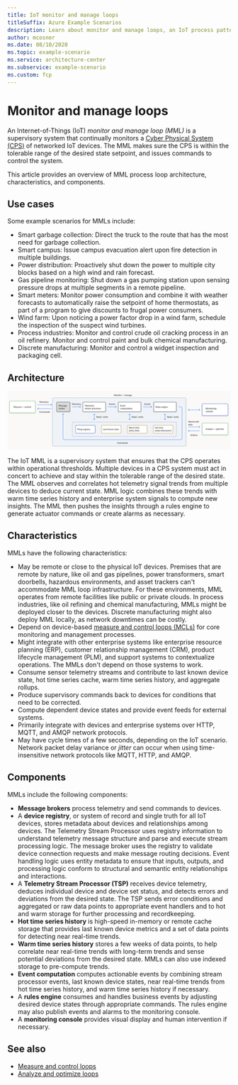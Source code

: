 ```yaml
---
title: IoT monitor and manage loops
titleSuffix: Azure Example Scenarios
description: Learn about monitor and manage loops, an IoT process pattern that continually monitors networked devices and ensures they remain within tolerance.
author: mcosner
ms.date: 08/10/2020
ms.topic: example-scenario
ms.service: architecture-center
ms.subservice: example-scenario
ms.custom: fcp
---
```


# Monitor and manage loops

An Internet-of-Things (IoT) *monitor and manage loop (MML)* is a supervisory system that continually monitors a [Cyber Physical System (CPS)](https://en.wikipedia.org/wiki/Cyber-physical_system) of networked IoT devices. The MML makes sure the CPS is within the tolerable range of the desired state setpoint, and issues commands to control the system.

This article provides an overview of MML process loop architecture, characteristics, and components.

## Use cases

Some example scenarios for MMLs include:

- Smart garbage collection: Direct the truck to the route that has the most need for garbage collection.
- Smart campus: Issue campus evacuation alert upon fire detection in multiple buildings.
- Power distribution: Proactively shut down the power to multiple city blocks based on a high wind and rain forecast.
- Gas pipeline monitoring: Shut down a gas pumping station upon sensing pressure drops at multiple segments in a remote pipeline.
- Smart meters: Monitor power consumption and combine it with weather forecasts to automatically raise the setpoint of home thermostats, as part of a program to give discounts to frugal power consumers.
- Wind farm: Upon noticing a power factor drop in a wind farm, schedule the inspection of the suspect wind turbines.
- Process industries: Monitor and control crude oil cracking process in an oil refinery. Monitor and control paint and bulk chemical manufacturing.
- Discrete manufacturing: Monitor and control a widget inspection and packaging cell.

## Architecture

![Monitor and Manage Loop](./media/monitor-manage-loop.png)

The IoT MML is a supervisory system that ensures that the CPS operates within operational thresholds. Multiple devices in a CPS system must act in concert to achieve and stay within the tolerable range of the desired state. The MML observes and correlates hot telemetry signal trends from multiple devices to deduce current state. MML logic combines these trends with warm time series history and enterprise system signals to compute new insights. The MML then pushes the insights through a rules engine to generate actuator commands or create alarms as necessary.

## Characteristics

MMLs have the following characteristics:

- May be remote or close to the physical IoT devices. Premises that are remote by nature, like oil and gas pipelines, power transformers, smart doorbells, hazardous environments, and asset trackers can't accommodate MML loop infrastructure. For these environments, MML operates from remote facilities like public or private clouds. In process industries, like oil refining and chemical manufacturing, MMLs might be deployed closer to the devices. Discrete manufacturing might also deploy MML locally, as network downtimes can be costly.
- Depend on device-based [measure and control loops (MCLs)](measure-and-control-loop.md) for core monitoring and management processes.
- Might integrate with other enterprise systems like enterprise resource planning (ERP), customer relationship management (CRM), product lifecycle management (PLM), and support systems to contextualize operations. The MMLs don't depend on those systems to work.
- Consume sensor telemetry streams and contribute to last known device state, hot time series cache, warm time series history, and aggregate rollups.
- Produce supervisory commands back to devices for conditions that need to be corrected.
- Compute dependent device states and provide event feeds for external systems.
- Primarily integrate with devices and enterprise systems over HTTP, MQTT, and AMQP network protocols.
- May have cycle times of a few seconds, depending on the IoT scenario. Network packet delay variance or *jitter* can occur when using time-insensitive network protocols like MQTT, HTTP, and AMQP.

## Components

MMLs include the following components:

- **Message brokers** process telemetry and send commands to devices.
- A **device registry**, or system of record and single truth for all IoT devices, stores metadata about devices and relationships among devices. The Telemetry Stream Processor uses registry information to understand telemetry message structure and parse and execute stream processing logic. The message broker uses the registry to validate device connection requests and make message routing decisions. Event handling logic uses entity metadata to ensure that inputs, outputs, and processing logic conform to structural and semantic entity relationships and interactions.
- A **Telemetry Stream Processor (TSP)** receives device telemetry, deduces individual device and device set status, and detects errors and deviations from the desired state. The TSP sends error conditions and aggregated or raw data points to appropriate event handlers and to hot and warm storage for further processing and recordkeeping.
- **Hot time series history** is high-speed in-memory or remote cache storage that provides last known device metrics and a set of data points for detecting near real-time trends.
- **Warm time series history** stores a few weeks of data points, to help correlate near real-time trends with long-term trends and sense potential deviations from the desired state. MMLs can also use indexed storage to pre-compute trends.
- **Event computation** computes actionable events by combining stream processor events, last known device states, near real-time trends from hot time series history, and warm time series history if necessary.
- A **rules engine** consumes and handles business events by adjusting desired device states through appropriate commands. The rules engine may also publish events and alarms to the monitoring console.
- A **monitoring console** provides visual display and human intervention if necessary.

## See also
- [Measure and control loops](measure-and-control-loop.md)
- [Analyze and optimize loops](analyze-and-optimize-loop.md)
